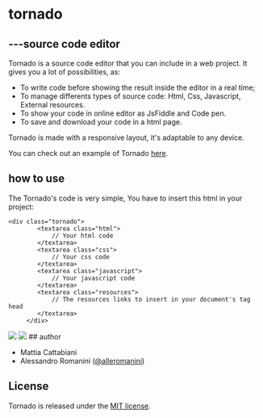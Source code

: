 # tornado

## ---source code editor

Tornado is a source code editor that you can include in a web project. It gives you a lot of possibilities, as:

- To write code before showing the result inside the editor in a real time;
- To manage differents types of source code: Html, Css, Javascript, External resources.
- To show your code in online editor as JsFiddle and Code pen.
- To save and download your code in a html page.

Tornado is made with a responsive layout, it's adaptable to any device.

You can check out an example of Tornado [here](http://www.icoonies.website/Icoonies/BackgroundMode).

## how to use

The Tornado's code is very simple, You have to insert this html in your project:

	<div class="tornado">
    		<textarea class="html">
        		// Your html code  
    		</textarea>
    		<textarea class="css">
        		// Your css code    
    		</textarea>            
    		<textarea class="javascript">
        		// Your javascript code   
    		</textarea>              
    		<textarea class="resources">
        		// The resources links to insert in your document's tag head
    		</textarea>    
         </div>

<img src="http://www.icoonies.com/screen-tornado-1.jpg" />

<img src="http://www.icoonies.com/screen-tornado-2.jpg" />
## author

- Mattia Cattabiani
- Alessandro Romanini ([@alleromanini](https://twitter.com/alleromanini))

## License
Tornado is released under the [MIT license](https://github.com/disapp/tornado/blob/master/LICENSE).
